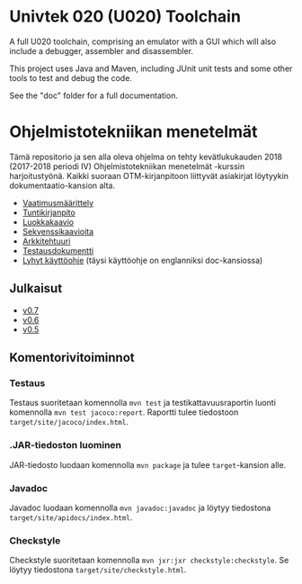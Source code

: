 
# Univtek 020 (U020) Toolchain

A full U020 toolchain, comprising an emulator with a GUI which will also include a debugger, assembler and disassembler. 

This project uses Java and Maven, including JUnit unit tests and some other tools to test and debug the code.

See the "doc" folder for a full documentation.

# Ohjelmistotekniikan menetelmät

Tämä repositorio ja sen alla oleva ohjelma on tehty kevätlukukauden 2018 (2017-2018 periodi IV) Ohjelmistotekniikan menetelmät -kurssin harjoitustyönä. Kaikki suoraan OTM-kirjanpitoon liittyvät asiakirjat löytyykin dokumentaatio-kansion alta.

* [Vaatimusmäärittely](https://github.com/hisahi/u020-toolchain/blob/master/dokumentaatio/vaatimusmaarittely.md)
* [Tuntikirjanpito](https://github.com/hisahi/u020-toolchain/blob/master/dokumentaatio/tuntikirjanpito.md)
* [Luokkakaavio](https://github.com/hisahi/u020-toolchain/blob/master/dokumentaatio/luokkakaaviot.md)
* [Sekvenssikaavioita](https://github.com/hisahi/u020-toolchain/blob/master/dokumentaatio/sekvenssikaaviot.md)
* [Arkkitehtuuri](https://github.com/hisahi/u020-toolchain/blob/master/dokumentaatio/arkkitehtuuri.md)
* [Testausdokumentti](https://github.com/hisahi/u020-toolchain/blob/master/dokumentaatio/testaus.md)
* [Lyhyt käyttöohje](https://github.com/hisahi/u020-toolchain/blob/master/dokumentaatio/kayttoohje.md) (täysi käyttöohje on englanniksi doc-kansiossa)

## Julkaisut

* [v0.7](https://github.com/hisahi/u020-toolchain/releases/tag/v0.7)
* [v0.6](https://github.com/hisahi/u020-toolchain/releases/tag/v0.6)
* [v0.5](https://github.com/hisahi/u020-toolchain/releases/tag/v0.5)

## Komentorivitoiminnot

### Testaus

Testaus suoritetaan komennolla `mvn test` ja testikattavuusraportin luonti komennolla `mvn test jacoco:report`. Raportti tulee tiedostoon `target/site/jacoco/index.html`.

### .JAR-tiedoston luominen

JAR-tiedosto luodaan komennolla `mvn package` ja tulee `target`-kansion alle.

### Javadoc

Javadoc luodaan komennolla `mvn javadoc:javadoc` ja löytyy tiedostona `target/site/apidocs/index.html`.

### Checkstyle

Checkstyle suoritetaan komennolla `mvn jxr:jxr checkstyle:checkstyle`. Se löytyy tiedostona `target/site/checkstyle.html`.
